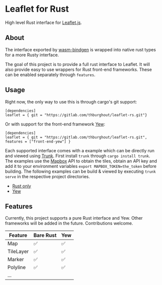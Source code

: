 # Leaflet for Rust

High level Rust interface for [Leaflet.js](https://leafletjs.com/).

## About
The interface exported by [wasm-bindgen](https://github.com/rustwasm/wasm-bindgen)
is wrapped into native rust types for a more Rusty interface.

The goal of this project is to provide a full rust interface to Leaflet.
It will also provide easy to use wrappers for Rust front-end frameworks.
These can be enabled separately through `features`.

## Usage
Right now, the only way to use this is through cargo's git support:

```
[dependencies]
leaflet = { git = "https://gitlab.com/thburghout/leaflet-rs.git"}
```

Or with support for the front-end framework [Yew](https://yew.rs/docs/en/):

```
[dependencies]
leaflet = { git = "https://gitlab.com/thburghout/leaflet-rs.git", features = ["front-end-yew"] }
```

Each supported interface comes with a example which can be directly run and 
viewed using [Trunk](https://github.com/thedodd/trunk).
First install `trunk` through `cargo install trunk`.
The examples use the [Mapbox](https://www.mapbox.com/) API to obtain the tiles, 
obtain an API key and add it to your environment variables 
`export MAPBOX_TOKEN=the_token` before building. 
The following examples can be build & viewed by executing `trunk serve` in the 
respective project directories.

- [Rust only](leaflet/examples/bare)
- [Yew](leaflet/examples/yew)

## Features

Currently, this project supports a pure Rust interface and Yew. 
Other frameworks will be added in the future. 
Contributions welcome.

| Feature | Bare Rust | Yew |
| ------- | --------- | --- |
| Map | :white_check_mark: | :white_check_mark: |
| TileLayer | :white_check_mark: | :white_check_mark: |
| Marker | :white_check_mark: |  :white_check_mark: |
| Polyline | :white_check_mark: | :white_check_mark: |
| ... |  |  |

